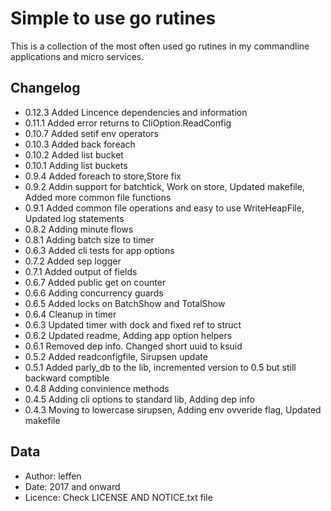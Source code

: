 # Simple to use go rutines

This is a collection of the most often used go rutines in my commandline applications and micro services.

## Changelog

* 0.12.3  Added Lincence dependencies and information
* 0.11.1  Added error returns to CliOption.ReadConfig
* 0.10.7  Added setif env operators
* 0.10.3  Added back foreach
* 0.10.2  Added list bucket
* 0.10.1  Adding list buckets
* 0.9.4   Added foreach to store,Store fix
* 0.9.2   Addin support for batchtick, Work on store, Updated makefile, Added more common file functions
* 0.9.1   Added common file operations and easy to use WriteHeapFile, Updated log statements
* 0.8.2   Adding minute flows
* 0.8.1   Adding batch size to timer
* 0.6.3   Added cli tests for app options
* 0.7.2   Added sep logger
* 0.7.1   Added output of fields
* 0.6.7   Added public get on counter
* 0.6.6   Adding concurrency guards
* 0.6.5   Added locks on BatchShow and TotalShow
* 0.6.4   Cleanup in timer
* 0.6.3   Updated timer with dock and fixed ref to struct
* 0.6.2   Updated readme, Adding app option helpers
* 0.6.1   Removed dep info. Changed short uuid to ksuid
* 0.5.2   Added readconfigfile, Sirupsen update
* 0.5.1   Added parly_db to the lib, incremented version to 0.5 but still backward comptible
* 0.4.8   Adding convinience methods
* 0.4.5   Adding cli options to standard lib, Adding dep info
* 0.4.3   Moving to lowercase sirupsen, Adding env ovveride flag, Updated makefile

## Data

* Author: leffen
* Date: 2017 and onward
* Licence: Check LICENSE AND NOTICE.txt file
